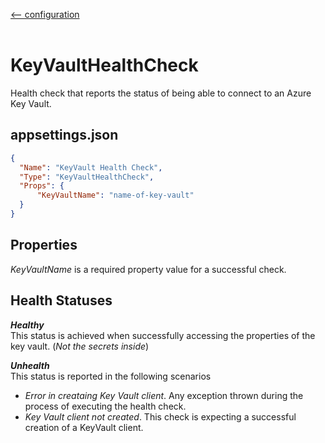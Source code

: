 [<-- configuration](/docs/configuration.md)
<br />
<br />
# KeyVaultHealthCheck
Health check that reports the status of being able to connect to an Azure Key Vault.


## **appsettings.json**
```json
{
  "Name": "KeyVault Health Check",
  "Type": "KeyVaultHealthCheck",
  "Props": {
      "KeyVaultName": "name-of-key-vault"
  }
}
```

## Properties
_KeyVaultName_ is a required property value for a successful check. 

## Health Statuses
_**Healthy**_  
This status is achieved when successfully accessing the properties of the key vault.  (_Not the secrets inside_)

_**Unhealth**_  
This status is reported in the following scenarios
- _Error in creataing Key Vault client_.  Any exception thrown during the process of executing the health check.
- _Key Vault client not created_.  This check is expecting a successful creation of a KeyVault client.